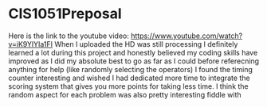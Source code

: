 # CIS1051Preposal
Here is the link to the youtube video:
https://www.youtube.com/watch?v=iK9YlYIa1FI
When I uploaded the HD was still processing
I definitely learned a lot during this project and honestly believed my coding skills have improved as I did my absolute best to go as far as I could before referecning anything for help (like randomly selecting the operators)
I found the timing counter interesting and wished I had dedicated more time to integrate the scoring system that gives you more points for taking less time. I think the random aspect for each problem was also pretty interesting fiddle with
